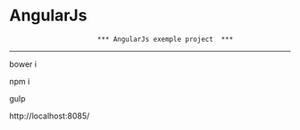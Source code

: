 # AngularJs

                          *** AngularJs exemple project  ***
**********************************
<p>bower i</p>
<p>npm i</p>
<p>gulp</p>

<p>http://localhost:8085/</p>
